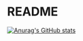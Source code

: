 # README
[![Anurag's GitHub stats](https://github-readme-stats.vercel.app/api?username=giuliobilli01&show_icons=true&theme=synthwave)](https://github.com/anuraghazra/github-readme-stats)
